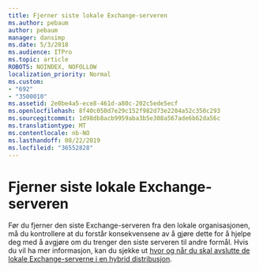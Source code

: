```yaml
---
title: Fjerner siste lokale Exchange-serveren
ms.author: pebaum
author: pebaum
manager: dansimp
ms.date: 5/3/2018
ms.audience: ITPro
ms.topic: article
ROBOTS: NOINDEX, NOFOLLOW
localization_priority: Normal
ms.custom:
- "692"
- "3500010"
ms.assetid: 2e0be4a5-ece8-461d-a80c-202c5ede5ecf
ms.openlocfilehash: 8f40c050d7e29c152f982d73e2204a52c350c293
ms.sourcegitcommit: 1d98db8acb9959aba3b5e308a567ade6b62da56c
ms.translationtype: MT
ms.contentlocale: nb-NO
ms.lasthandoff: 08/22/2019
ms.locfileid: "36552828"
---
```

# <a name="removing-the-last-on-premises-exchange-server"></a>Fjerner siste lokale Exchange-serveren

Før du fjerner den siste Exchange-serveren fra den lokale organisasjonen, må du kontrollere at du forstår konsekvensene av å gjøre dette for å hjelpe deg med å avgjøre om du trenger den siste serveren til andre formål. Hvis du vil ha mer informasjon, kan du sjekke ut [hvor og når du skal avslutte de lokale Exchange-serverne i en hybrid distribusjon](https://technet.microsoft.com/library/dn931280%28v=exchg.150%29.aspx).
  